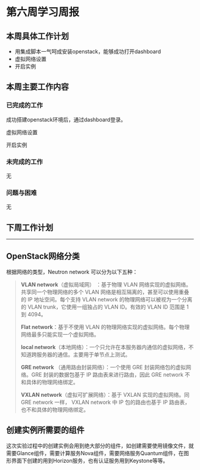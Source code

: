 

# 第六周学习周报

## 本周具体工作计划

- 用集成脚本一气呵成安装openstack，能够成功打开dashboard
- 虚拟网络设置
- 开启实例

## 本周主要工作内容

### 已完成的工作

成功搭建openstack环境后，通过dashboard登录。

虚拟网络设置

开启实例

### 未完成的工作

无

### 问题与困难

无

## 下周工作计划

---

## OpenStack网络分类

根据网络的类型，Neutron network 可以分为以下五种：

> **VLAN network**（虚拟局域网） ：基于物理 VLAN 网络实现的虚拟网络。共享同一个物理网络的多个 VLAN 网络是相互隔离的，甚至可以使用重叠的 IP 地址空间。每个支持 VLAN network 的物理网络可以被视为一个分离的 VLAN trunk，它使用一组独占的 VLAN ID。有效的 VLAN ID 范围是 1 到 4094。
>
> **Flat network**：基于不使用 VLAN 的物理网络实现的虚拟网络。每个物理网络最多只能实现一个虚拟网络。
>
> **local network**（本地网络）：一个只允许在本服务器内通信的虚拟网络，不知道跨服务器的通信。主要用于单节点上测试。
>
> **GRE network** （通用路由封装网络）：一个使用 GRE 封装网络包的虚拟网络。GRE 封装的数据包基于 IP 路由表来进行路由，因此 GRE network 不和具体的物理网络绑定。
>
> **VXLAN network**（虚拟可扩展网络）：基于 VXLAN 实现的虚拟网络。同 GRE network 一样， VXLAN network 中 IP 包的路由也基于 IP 路由表，也不和具体的物理网络绑定。

## 创建实例所需要的组件

这次实验过程中的创建实例会用到绝大部分的组件，如创建需要使用镜像文件，就需要Glance组件，需要计算服务Nova组件，需要网络服务Quantum组件，在图形界面下创建的用到Horizon服务，也有认证服务用到Keystone等等。

